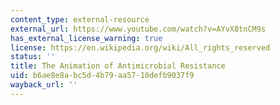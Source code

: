```yaml
---
content_type: external-resource
external_url: https://www.youtube.com/watch?v=AYvX8tnCM9s
has_external_license_warning: true
license: https://en.wikipedia.org/wiki/All_rights_reserved
status: ''
title: The Animation of Antimicrobial Resistance
uid: b6ae8e8a-bc5d-4b79-aa57-10defb9037f9
wayback_url: ''
---
```

